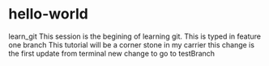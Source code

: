 # hello-world

learn_git
This session is the begining of learning git.
This is typed in feature one branch
This tutorial will be a corner stone in my carrier
this change is the first update from terminal
new change to go to testBranch
